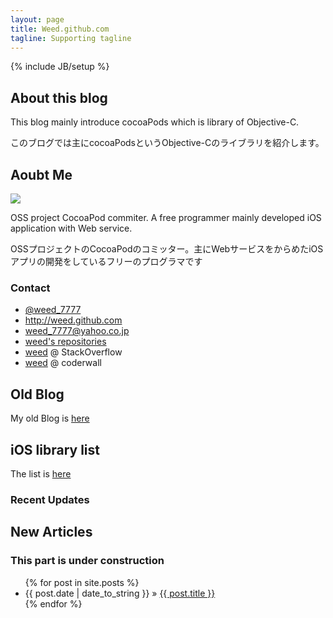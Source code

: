 ```yaml
---
layout: page
title: Weed.github.com
tagline: Supporting tagline
---
```

{% include JB/setup %}

## About this blog

This blog mainly introduce cocoaPods which is library of Objective-C.

このブログでは主にcocoaPodsというObjective-Cのライブラリを紹介します。

## Aoubt Me

![](http://farm9.staticflickr.com/8308/7976472200_f63eff2f59_o.jpg)

OSS project CocoaPod commiter. A free programmer mainly developed iOS application with Web service.

OSSプロジェクトのCocoaPodのコミッター。主にWebサービスをからめたiOSアプリの開発をしているフリーのプログラマです

### Contact

- [@weed_7777](https://twitter.com/weed_7777)
- <http://weed.github.com>
- weed_7777@yahoo.co.jp
- [weed's repositories](https://github.com/weed)
- [weed](http://stackoverflow.com/users/1530020/weed) @ StackOverflow
- [weed](http://coderwall.com/weed) @ coderwall

<!-- You also need to place a container where you'd like the Coderwall badges to render. -->
<section class="coderwall" data-coderwall-username="weed" data-coderwall-orientation="horizontal"></section>

## Old Blog

My old Blog is [here](http://weed.cocolog-nifty.com/wzero3es)

## iOS library list

The list is [here](https://github.com/weed/CocoaPods_selected/blob/master/pods.md)

### Recent Updates

<script src='http://gitlive.com/githublive.min.js'></script>
<script>var GithubPush = {num_old:5,nodes:['weed/CocoaPods_selected']}</script>
<div id='commits'></div>

## New Articles
### This part is under construction

<ul class="posts">
  {% for post in site.posts %}
    <li><span>{{ post.date | date_to_string }}</span> &raquo; <a href="{{ BASE_PATH }}{{ post.url }}">{{ post.title }}</a></li>
  {% endfor %}
</ul>